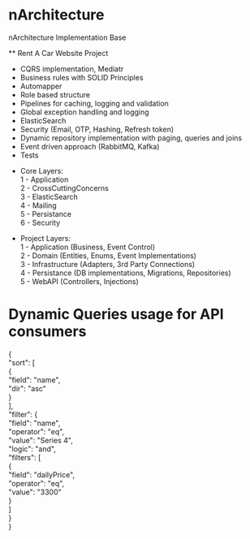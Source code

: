 # nArchitecture
nArchitecture Implementation Base

** Rent A Car Website Project

- CQRS implementation, Mediatr
- Business rules with SOLID Principles
- Automapper
- Role based structure
- Pipelines for caching, logging and validation
- Global exception handling and logging
- ElasticSearch
- Security (Email, OTP, Hashing, Refresh token)
- Dynamic repository implementation with paging, queries and joins
- Event driven approach (RabbitMQ, Kafka)
- Tests

* Core Layers:  </br>
1 - Application </br>
2 - CrossCuttingConcerns  </br>
3 - ElasticSearch  </br>
4 - Mailing  </br>
5 - Persistance  </br>
6 - Security  </br>

* Project Layers:  </br>
1 - Application (Business, Event Control)  </br>
2 - Domain (Entities, Enums, Event Implementations)  </br>
3 - Infrastructure (Adapters, 3rd Party Connections)  </br>
4 - Persistance (DB implementations, Migrations, Repositories)  </br>
5 - WebAPI (Controllers, Injections)  </br>

# Dynamic Queries usage for API consumers
{  </br>
  "sort": [  </br>
    {  </br>
      "field": "name",  </br>
      "dir": "asc"  </br>
    }  </br>
  ],  </br>
  "filter": {  </br>
    "field": "name",  </br>
    "operator": "eq",  </br>
    "value": "Series 4",     </br> 
    "logic": "and",  </br>
    "filters": [  </br>
      {  </br>
        "field": "dailyPrice",  </br>
        "operator": "eq",  </br>
        "value": "3300"  </br>
      }     </br>
    ] </br>
  } </br>
} </br>
